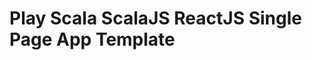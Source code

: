 Play Scala ScalaJS ReactJS Single Page App Template
===================================================
